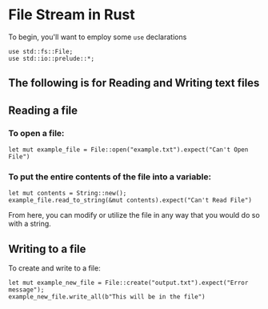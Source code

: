 # File Stream in Rust
To begin, you'll want to employ some `use` declarations
```
use std::fs::File;
use std::io::prelude::*;
```

## The following is for Reading and Writing text files

## Reading a file 
### To open a file:
```
let mut example_file = File::open("example.txt").expect("Can't Open File")
```

### To put the  entire contents of the file into a variable:
```
let mut contents = String::new();
example_file.read_to_string(&mut contents).expect("Can't Read File")
```

From here, you can modify or utilize the file in any way that you would do so with a string. 

## Writing to a file
To create and write to a file:
```
let mut example_new_file = File::create("output.txt").expect("Error message");
example_new_file.write_all(b"This will be in the file")
```
